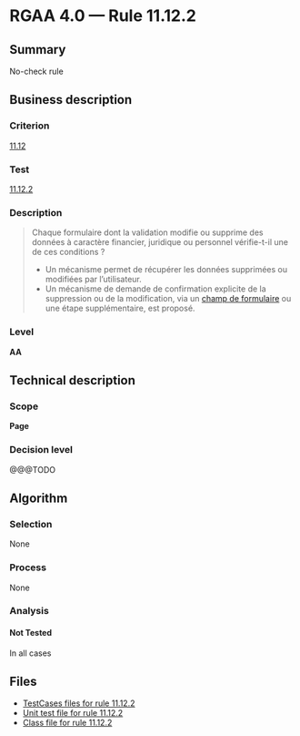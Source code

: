 # RGAA 4.0 — Rule 11.12.2

## Summary

No-check rule

## Business description

### Criterion

[11.12](https://www.numerique.gouv.fr/publications/rgaa-accessibilite/methode/criteres/#crit-11-12)

### Test

[11.12.2](https://www.numerique.gouv.fr/publications/rgaa-accessibilite/methode/criteres/#test-11-12-2)

### Description

> Chaque formulaire dont la validation modifie ou supprime des données à caractère financier, juridique ou personnel vérifie-t-il une de ces conditions ?
> 
> * Un mécanisme permet de récupérer les données supprimées ou modifiées par l’utilisateur.
> * Un mécanisme de demande de confirmation explicite de la suppression ou de la modification, via un [champ de formulaire](https://www.numerique.gouv.fr/publications/rgaa-accessibilite/methode/glossaire/#champ-de-saisie-de-formulaire) ou une étape supplémentaire, est proposé.

### Level

**AA**


## Technical description

### Scope

**Page**

### Decision level

@@@TODO


## Algorithm

### Selection

None

### Process

None

### Analysis

#### Not Tested

In all cases


## Files

- [TestCases files for rule 11.12.2](https://gitlab.com/asqatasun/Asqatasun/-/tree/master/rules/rules-rgaa4.0/src/test/resources/testcases/rgaa40/Rgaa40Rule111202/)
- [Unit test file for rule 11.12.2](https://gitlab.com/asqatasun/Asqatasun/-/blob/master/rules/rules-rgaa4.0/src/test/java/org/asqatasun/rules/rgaa40/Rgaa40Rule111202Test.java)
- [Class file for rule 11.12.2](https://gitlab.com/asqatasun/Asqatasun/-/blob/master/rules/rules-rgaa4.0/src/main/java/org/asqatasun/rules/rgaa40/Rgaa40Rule111202.java)


